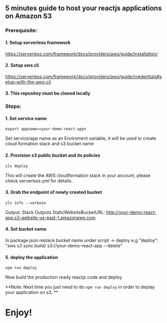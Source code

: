 ## 5 minutes guide to host your reactjs applications on Amazon S3

### Prerequisite:
#### 1. Setup serverless framework
https://serverless.com/framework/docs/providers/aws/guide/installation/

#### 2. Setup aws cli
https://serverless.com/framework/docs/providers/aws/guide/credentials#setup-with-the-aws-cli

#### 3. This repositoy must be cloned locally

### Steps:
#### 1. Set service name
`export appname=<your-demo-react-app>`

Set service/app name as an Enviroment variable, it will be used to create cloud formation stack and s3 bucket name<br>


#### 2. Provision s3 public bucket and its policies
`sls deploy`

This will create the AWS cloudformation stack in your account, please check serverless.yml for details.

#### 3. Grab the endpoint of newly created bucket
`sls info --verbose`

Output: 
Stack Outputs
StaticWebsiteBucketURL: http://your-demo-react-app.s3-website-us-east-1.amazonaws.com


#### 4. Set bucket name
In package.json replace bucket name under script -> deploy
e,g "deploy": "aws s3 sync build/ s3://your-demo-react-app --delete"

#### 5. deploy the application 
`npm run deploy`

Now build the production ready reactjs code and deploy 

**Note: Next time you just need to do `npm run deploy` in order to deplay your application on s3.
**

# Enjoy!